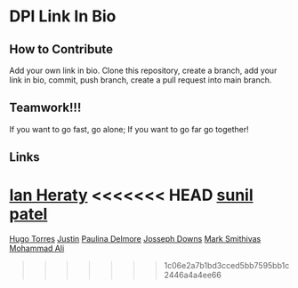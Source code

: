 # DPI Link In Bio

## How to Contribute
Add your own link in bio. Clone this repository, create a branch, add your link in bio, commit, push branch, create a pull request into main branch.

## Teamwork!!!
 If you want to go fast, go alone; If you want to go far go together!

## Links
[Ian Heraty](https://heratyian.github.io)
<<<<<<< HEAD
[sunil patel](https://sunilkumar-techprep.github.io)
=======
[Hugo Torres](https://www.freegeek.org/computer-adoption)
[Justin](https://justin1111111111.github.io/)
[Paulina Delmore](https://pdelmore.github.io/)
[Josseph Downs](https://jdowns525.github.io/)
[Mark Smithivas](https://msmithivas.github.io/)
[Mohammad Ali](https://github.com/karimi65)
>>>>>>> 1c06e2a7b1bd3cced5bb7595bb1c2446a4a4ee66
